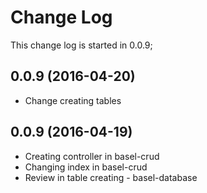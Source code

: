 # Change Log
This change log is started in 0.0.9;

## 0.0.9 (2016-04-20)
- Change creating tables

## 0.0.9 (2016-04-19)
- Creating controller in basel-crud
- Changing index in basel-crud
- Review in table creating - basel-database
